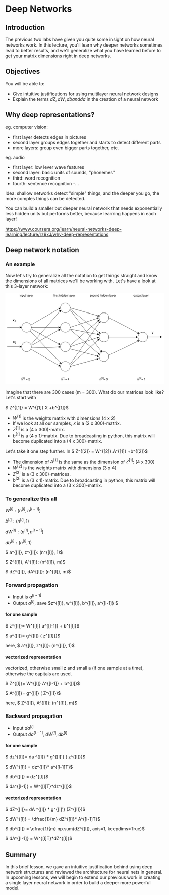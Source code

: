 
# Deep Networks

## Introduction

The previous two labs have given you quite some insight on how neural networks work. In this lecture, you'll learn why deeper networks sometimes lead to better results, and we'll generalize what you have learned before to get your matrix dimensions right in deep networks.


## Objectives

You will be able to:

* Give intuitive justifications for using multilayer neural network designs
* Explain the terms $dZ, dW, db and da$ in the creation of a neural network

## Why deep representations?

eg. computer vision:
- first layer detects edges in pictures
- second layer groups edges together and starts to detect different parts
- more layers: group even bigger parts together, etc.

eg. audio

- first layer: low lever wave features
- second layer: basic units of sounds, "phonemes" 
- third: word recognition
- fourth: sentence recognition
-...


Idea: shallow networks detect "simple" things, and the deeper you go, the more comples things can be detected. 

You can build a smaller but deeper neural network that needs exponentially less hidden units but performs better, because learning happens in each layer!

https://www.coursera.org/learn/neural-networks-deep-learning/lecture/rz9xJ/why-deep-representations

## Deep network notation

### An example


Now let's try to generalize all the notation to get things straight and know the dimensions of all matrices we'll be working with. Let's have a look at this 3-layer network:

![title](figures/Deeper_network_Day2.png)

Imagine that there are 300 cases (m = 300). What do our matrices look like? Let's start with 

$ Z^{[1]} = W^{[1]} X +b^{[1]}$

- $W^{[1]}$ is the weights matrix with dimensions (4 x 2)
- If we look at all our samples, $x$ is a (2 x 300)-matrix.
- $Z^{[1]}$ is a (4 x 300)-matrix.
- $b^{[1]}$ is a (4 x 1)-matrix. Due to broadcasting in python, this matrix will become duplicated into a (4 x 300)-matrix.

Let's take it one step further. In $ Z^{[2]} = W^{[2]} A^{[1]} +b^{[2]}$

- The dimension of $A^{[1]}$ is the same as the dimension of $Z^{[1]}$: (4 x 300)
- $W^{[2]}$ is the weights matrix with dimensions (3 x 4)
- $Z^{[2]}$ is a (3 x 300)-matrices.
- $b^{[2]}$ is a (3 x 1)-matrix. Due to broadcasting in python, this matrix will become duplicated into a (3 x 300)-matrix.


### To generalize this all

$W^{[l]}: (n^{[l]}, n^{[l-1]})$

$b^{[l]}: (n^{[l]}, 1)$

$dW^{[l]}: (n^{[l]}, n^{[l-1]})$

$db^{[l]}: (n^{[l]}, 1)$

$ a^{[l]}, z^{[l]}: (n^{[l]}, 1)$

$ Z^{[l]}, A^{[l]}: (n^{[l]}, m)$

$ dZ^{[l]}, dA^{[l]}: (n^{[l]}, m)$


### Forward propagation

- Input is $a^{[l-1]}$
- Output $a^{[l]}$, save $z^{[l]}, w^{[l]}, b^{[l]}, a^{[l-1]} $

#### for one sample

$ z^{[l]}= W^{[l]} a^{[l-1]} + b^{[l]}$

$ a^{[l]}= g^{[l]} ( z^{[l]})$

here, $ a^{[l]}, z^{[l]}: (n^{[l]}, 1)$

#### vectorized representation

vectorized, otherwise small z and small a (if one sample at a time), otherwise the capitals are used.

$ Z^{[l]}= W^{[l]} A^{[l-1]} + b^{[l]}$

$ A^{[l]}= g^{[l]} ( Z^{[l]})$

here, $ Z^{[l]}, A^{[l]}: (n^{[l]}, m)$

### Backward propagation

- Input $da ^{[l]}$
- Output $da^{[l-1]}$, $dW^{[l]}, db^{[l]}$

#### for one sample

$ dz^{[l]}= da ^{[l]} * g^{[l]'} ( z^{[l]})$

$ dW^{[l]} =  dz^{[l]}* a^{[l-1]T}$

$ db^{[l]} = dz^{[l]}$

$ da^{[l-1]} = W^{[l]T}*dz^{[l]}$




#### vectorized representation

$ dZ^{[l]}= dA ^{[l]} * g^{[l]'} (Z^{[l]})$

$ dW^{[l]} = \dfrac{1}{m} dZ^{[l]}* A^{[l-1]T}$

$ db^{[l]} = \dfrac{1}{m} np.sum(dZ^{[l]}, axis=1, keepdims=True)$

$ dA^{[l-1]} = W^{[l]T}*dZ^{[l]}$


## Summary

In this brief lesson, we gave an intuitive justification behind using deep network structures and reviewed the architecture for neural nets in general. In upcoming lessons, we will begin to extend our previous work in creating a single layer neural network in order to build a deeper more powerful model.
